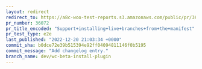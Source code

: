 ```yaml
---
layout: redirect
redirect_to: https://a8c-woo-test-reports.s3.amazonaws.com/public/pr/36072/e2e/index.html
pr_number: 36072
pr_title_encoded: "Support+installing+live+branches+from+the+manifest"
pr_test_type: e2e
last_published: "2022-12-20 21:03:34 +0000"
commit_sha: b0dce72e39b515394e92ff04094811146f0b5195
commit_message: "Add changelog entry."
branch_name: dev/wc-beta-install-plugin
---
```

